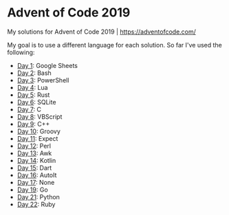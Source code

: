# Advent of Code 2019
My solutions for Advent of Code 2019 | https://adventofcode.com/

My goal is to use a different language for each solution. So far I've used the following:
- [Day 1](01/): Google Sheets
- [Day 2](02/): Bash
- [Day 3](03/): PowerShell
- [Day 4](04/): Lua
- [Day 5](05/): Rust
- [Day 6](06/): SQLite
- [Day 7](07/): C
- [Day 8](08/): VBScript
- [Day 9](09/): C++
- [Day 10](10/): Groovy
- [Day 11](11/): Expect
- [Day 12](12/): Perl
- [Day 13](13/): Awk
- [Day 14](14/): Kotlin
- [Day 15](15/): Dart
- [Day 16](16/): AutoIt
- [Day 17](17/): None
- [Day 19](19/): Go
- [Day 21](21/): Python
- [Day 22](22/): Ruby
